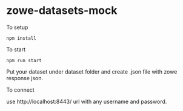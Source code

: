 # zowe-datasets-mock

To setup

```npm install```

To start

```npm run start```

Put your dataset under dataset folder and create <DSNAME>.json file with zowe response json.

To connect

use http://localhost:8443/ url with any username and password.
